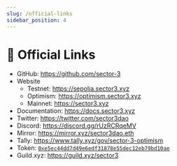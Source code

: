 ```yaml
---
slug: /official-links
sidebar_position: 4
---
```


# 🔗 Official Links

- GitHub: https://github.com/sector-3
- Website
  - Testnet: https://sepolia.sector3.xyz
  - Optimism: https://optimism.sector3.xyz
  - Mainnet: https://sector3.xyz
- Documentation: https://docs.sector3.xyz
- Twitter: https://twitter.com/sector3dao
- Discord: https://discord.gg/rUzRCRqeMV
- Mirror: https://mirror.xyz/sector3dao.eth
- Tally: https://www.tally.xyz/gov/sector-3-optimism
- Token: [`0xe5ec44dd7d49e6edf31878e55dec12eb79bd10ae`](https://optimistic.etherscan.io/token/0xe5ec44dd7d49e6edf31878e55dec12eb79bd10ae)
- Guild.xyz: https://guild.xyz/sector3
